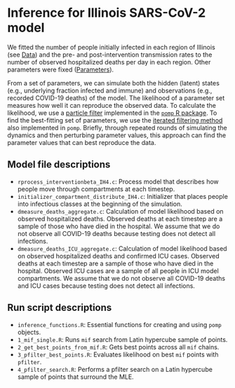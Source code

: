 # Inference for Illinois SARS-CoV-2 model

We fitted the number of people initially infected in each region of Illinois (see [Data](../Data)) and the pre- and post-intervention transmission rates to the number of observed hospitalized deaths per day in each region.
Other parameters were fixed ([Parameters](.../Parameters)).

From a set of parameters, we can simulate both the hidden (latent) states (e.g., underlying fraction infected and immune) and observations (e.g., recorded COVID-19 deaths) of the model.
The likelihood of a parameter set measures how well it can reproduce the observed data.
To calculate the likelihood, we use a [particle filter](https://kingaa.github.io/sbied/pfilter/pfilter.html) implemented in the [`pomp` R package](https://kingaa.github.io/pomp/).
To find the best-fitting set of parameters, we use the [iterated filtering method](https://kingaa.github.io/sbied/mif/mif.html) also implemented in `pomp`.
Briefly, through repeated rounds of simulating the dynamics and then perturbing parameter values, this approach can find the parameter values that can best reproduce the data.

## Model file descriptions

* `rprocess_interventionbeta_IH4.c`: Process model that describes how people move through compartments at each timestep.
* `initializer_compartment_distribute_IH4.c`: Initializer that places people into infectious classes at the beginning of the simulation.
* `dmeasure_deaths_aggregate.c`: Calculation of model likelihood based on observed hospitalized deaths. Observed deaths at each timestep are a sample of those who have died in the hospital. We assume that we do not observe all COVID-19 deaths because testing does not detect all infections.
* `dmeasure_deaths_ICU_aggregate.c`: Calculation of model likelihood based on observed hospitalized deaths and confirmed ICU cases. Observed deaths at each timestep are a sample of those who have died in the hospital. Observed ICU cases are a sample of all people in ICU model compartments. We assume that we do not observe all COVID-19 deaths and ICU cases because testing does not detect all infections.

## Run script descriptions
* `inference_functions.R`: Essential functions for creating and using `pomp` objects. 
* `1_mif_single.R`: Runs `mif` search from Latin hypercube sample of points.
* `2_get_best_points_from_mif.R`: Gets best points across all `mif` chains.
* `3_pfilter_best_points.R`: Evaluates likelihood on best `mif` points with `pfilter`.
* `4_pfilter_search.R`: Performs a pfilter search on a Latin hypercube sample of points that surround the MLE.
